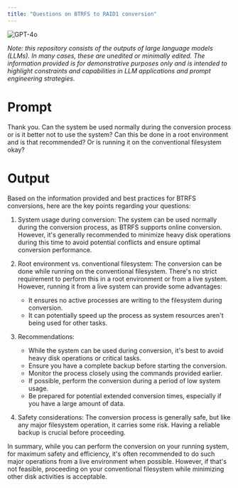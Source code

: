 ```yaml
---
title: "Questions on BTRFS to RAID1 conversion"
---
```

![GPT-4o](https://img.shields.io/badge/GPT--4o-3333FF?style=for-the-badge&logo=openai&logoColor=white)



*Note: this repository consists of the outputs of large language models (LLMs). In many cases, these are unedited or minimally edited. The information provided is for demonstrative purposes only and is intended to highlight constraints and capabilities in LLM applications and prompt engineering strategies.*


# Prompt

Thank you. Can the system be used normally during the conversion process or is it better not to use the system? Can this be done in a root environment and is that recommended? Or is running it on the conventional filesystem okay?

# Output

Based on the information provided and best practices for BTRFS conversions, here are the key points regarding your questions:

1. System usage during conversion:
   The system can be used normally during the conversion process, as BTRFS supports online conversion. However, it's generally recommended to minimize heavy disk operations during this time to avoid potential conflicts and ensure optimal conversion performance.

2. Root environment vs. conventional filesystem:
   The conversion can be done while running on the conventional filesystem. There's no strict requirement to perform this in a root environment or from a live system. However, running it from a live system can provide some advantages:
   - It ensures no active processes are writing to the filesystem during conversion.
   - It can potentially speed up the process as system resources aren't being used for other tasks.

3. Recommendations:
   - While the system can be used during conversion, it's best to avoid heavy disk operations or critical tasks.
   - Ensure you have a complete backup before starting the conversion.
   - Monitor the process closely using the commands provided earlier.
   - If possible, perform the conversion during a period of low system usage.
   - Be prepared for potential extended conversion times, especially if you have a large amount of data.

4. Safety considerations:
   The conversion process is generally safe, but like any major filesystem operation, it carries some risk. Having a reliable backup is crucial before proceeding.

In summary, while you can perform the conversion on your running system, for maximum safety and efficiency, it's often recommended to do such major operations from a live environment when possible. However, if that's not feasible, proceeding on your conventional filesystem while minimizing other disk activities is acceptable.

 